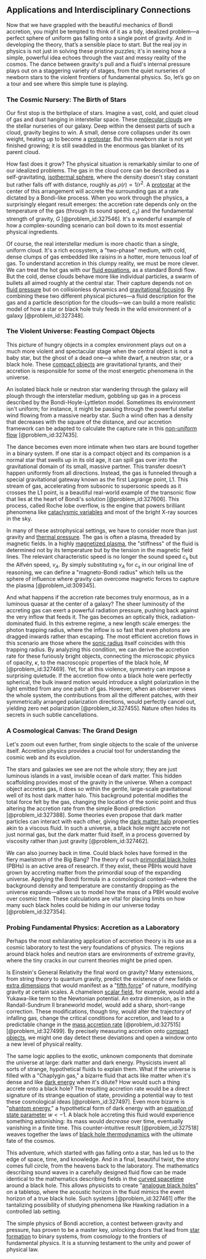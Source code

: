 ## Applications and Interdisciplinary Connections

Now that we have grappled with the beautiful mechanics of Bondi accretion, you might be tempted to think of it as a tidy, idealized problem—a perfect sphere of uniform gas falling onto a single point of gravity. And in developing the theory, that’s a sensible place to start. But the real joy in physics is not just in solving these pristine puzzles; it's in seeing how a simple, powerful idea echoes through the vast and messy reality of the cosmos. The dance between gravity's pull and a fluid's internal pressure plays out on a staggering variety of stages, from the quiet nurseries of newborn stars to the violent frontiers of fundamental physics. So, let’s go on a tour and see where this simple tune is playing.

### The Cosmic Nursery: The Birth of Stars

Our first stop is the birthplace of stars. Imagine a vast, cold, and quiet cloud of gas and dust hanging in interstellar space. These [molecular clouds](@article_id:160208) are the stellar nurseries of our galaxy. Deep within the densest parts of such a cloud, gravity begins to win. A small, dense core collapses under its own weight, heating up to become a [protostar](@article_id:158966). But this newborn star is not yet finished growing; it is still swaddled in the enormous gas blanket of its parent cloud.

How fast does it grow? The physical situation is remarkably similar to one of our idealized problems. The gas in the cloud core can be described as a self-gravitating, [isothermal sphere](@article_id:159497), where the density doesn't stay constant but rather falls off with distance, roughly as $\rho(r) \propto 1/r^2$. A [protostar](@article_id:158966) at the center of this arrangement will accrete the surrounding gas at a rate dictated by a Bondi-like process. When you work through the physics, a surprisingly elegant result emerges: the accretion rate depends only on the temperature of the gas (through its sound speed, $c_s$) and the fundamental strength of gravity, $G$ [@problem_id:327546]. It's a wonderful example of how a complex-sounding scenario can boil down to its most essential physical ingredients.

Of course, the real interstellar medium is more chaotic than a single, uniform cloud. It's a rich ecosystem, a "two-phase" medium, with cold, dense clumps of gas embedded like raisins in a hotter, more tenuous loaf of gas. To understand accretion in this clumpy reality, we must be more clever. We can treat the hot gas with our [fluid equations](@article_id:195235), as a standard Bondi flow. But the cold, dense clouds behave more like individual particles, a swarm of bullets all aimed roughly at the central star. Their capture depends not on [fluid pressure](@article_id:269573) but on collisionless dynamics and [gravitational focusing](@article_id:144029). By combining these two different physical pictures—a fluid description for the gas and a particle description for the clouds—we can build a more realistic model of how a star or black hole truly feeds in the wild environment of a galaxy [@problem_id:327348].

### The Violent Universe: Feasting Compact Objects

This picture of hungry objects in a complex environment plays out on a much more violent and spectacular stage when the central object is not a baby star, but the ghost of a dead one—a white dwarf, a neutron star, or a black hole. These [compact objects](@article_id:157117) are gravitational tyrants, and their accretion is responsible for some of the most energetic phenomena in the universe.

An isolated black hole or neutron star wandering through the galaxy will plough through the interstellar medium, gobbling up gas in a process described by the Bondi-Hoyle-Lyttleton model. Sometimes its environment isn't uniform; for instance, it might be passing through the powerful stellar wind flowing from a massive nearby star. Such a wind often has a density that decreases with the square of the distance, and our accretion framework can be adapted to calculate the capture rate in this [non-uniform flow](@article_id:262373) [@problem_id:327435].

The dance becomes even more intimate when two stars are bound together in a binary system. If one star is a compact object and its companion is a normal star that swells up in its old age, it can spill gas over into the gravitational domain of its small, massive partner. This transfer doesn't happen uniformly from all directions. Instead, the gas is funneled through a special gravitational gateway known as the first Lagrange point, L1. This stream of gas, accelerating from subsonic to supersonic speeds as it crosses the L1 point, is a beautiful real-world example of the transonic flow that lies at the heart of Bondi's solution [@problem_id:327606]. This process, called Roche lobe overflow, is the engine that powers brilliant phenomena like [cataclysmic variables](@article_id:157331) and most of the bright X-ray sources in the sky.

In many of these astrophysical settings, we have to consider more than just gravity and [thermal pressure](@article_id:202267). The gas is often a plasma, threaded by magnetic fields. In a highly [magnetized plasma](@article_id:200731), the "stiffness" of the fluid is determined not by its temperature but by the tension in the magnetic field lines. The relevant characteristic speed is no longer the sound speed $c_s$ but the Alfvén speed, $v_A$. By simply substituting $v_A$ for $c_s$ in our original line of reasoning, we can define a "magneto-Bondi radius" which tells us the sphere of influence where gravity can overcome magnetic forces to capture the plasma [@problem_id:309345].

And what happens if the accretion rate becomes truly enormous, as in a luminous quasar at the center of a galaxy? The sheer luminosity of the accreting gas can exert a powerful radiation pressure, pushing back against the very inflow that feeds it. The gas becomes an optically thick, radiation-dominated fluid. In this extreme regime, a new length scale emerges: the photon trapping radius, where the inflow is so fast that even photons are dragged inwards rather than escaping. The most efficient accretion flows in this scenario are those where the [sonic radius](@article_id:160804) itself coincides with this trapping radius. By analyzing this condition, we can derive the accretion rate for these furiously bright objects, connecting the microscopic physics of opacity, $\kappa$, to the macroscopic properties of the black hole, $M$ [@problem_id:327469]. Yet, for all this violence, symmetry can impose a surprising quietude. If the accretion flow onto a black hole were perfectly spherical, the bulk inward motion would introduce a slight polarization in the light emitted from any one patch of gas. However, when an observer views the whole system, the contributions from all the different patches, with their symmetrically arranged polarization directions, would perfectly cancel out, yielding zero net polarization [@problem_id:327455]. Nature often hides its secrets in such subtle cancellations.

### A Cosmological Canvas: The Grand Design

Let's zoom out even further, from single objects to the scale of the universe itself. Accretion physics provides a crucial tool for understanding the cosmic web and its evolution.

The stars and galaxies we see are not the whole story; they are just luminous islands in a vast, invisible ocean of dark matter. This hidden scaffolding provides most of the gravity in the universe. When a compact object accretes gas, it does so within the gentle, large-scale gravitational well of its host dark matter halo. This background potential modifies the total force felt by the gas, changing the location of the sonic point and thus altering the accretion rate from the simple Bondi prediction [@problem_id:327388]. Some theories even propose that dark matter particles can interact with each other, giving the [dark matter halo](@article_id:157190) properties akin to a viscous fluid. In such a universe, a black hole might accrete not just normal gas, but the dark matter fluid itself, in a process governed by viscosity rather than just gravity [@problem_id:327462].

We can also journey back in time. Could black holes have formed in the fiery maelstrom of the Big Bang? The theory of such [primordial black holes](@article_id:155067) (PBHs) is an active area of research. If they exist, these PBHs would have grown by accreting matter from the primordial soup of the expanding universe. Applying the Bondi formula in a cosmological context—where the background density and temperature are constantly dropping as the universe expands—allows us to model how the mass of a PBH would evolve over cosmic time. These calculations are vital for placing limits on how many such black holes could be hiding in our universe today [@problem_id:327354].

### Probing Fundamental Physics: Accretion as a Laboratory

Perhaps the most exhilarating application of accretion theory is its use as a cosmic laboratory to test the very foundations of physics. The regions around black holes and neutron stars are environments of extreme gravity, where the tiny cracks in our current theories might be pried open.

Is Einstein's General Relativity the final word on gravity? Many extensions, from string theory to quantum gravity, predict the existence of new fields or [extra dimensions](@article_id:160325) that would manifest as a "[fifth force](@article_id:157032)" of nature, modifying gravity at certain scales. A chameleon [scalar field](@article_id:153816), for example, would add a Yukawa-like term to the Newtonian potential. An extra dimension, as in the Randall-Sundrum II braneworld model, would add a sharp, short-range correction. These modifications, though tiny, would alter the trajectory of infalling gas, change the critical conditions for accretion, and lead to a predictable change in the [mass accretion rate](@article_id:161431) [@problem_id:327515] [@problem_id:327499]. By precisely measuring accretion onto [compact objects](@article_id:157117), we might one day detect these deviations and open a window onto a new level of physical reality.

The same logic applies to the exotic, unknown components that dominate the universe at large: dark matter and dark energy. Physicists invent all sorts of strange, hypothetical fluids to explain them. What if the universe is filled with a "Chaplygin gas," a bizarre fluid that acts like matter when it's dense and like [dark energy](@article_id:160629) when it's dilute? How would such a thing accrete onto a black hole? The resulting accretion rate would be a direct signature of its strange equation of state, providing a potential way to test these cosmological ideas [@problem_id:327497]. Even more bizarre is "[phantom energy](@article_id:159635)," a hypothetical form of dark energy with an [equation of state parameter](@article_id:158639) $w \lt -1$. A black hole accreting this fluid would experience something astonishing: its mass would *decrease* over time, eventually vanishing in a finite time. This counter-intuitive result [@problem_id:327518] weaves together the laws of [black hole thermodynamics](@article_id:135889) with the ultimate fate of the cosmos.

This adventure, which started with gas falling onto a star, has led us to the edge of space, time, and knowledge. And in a final, beautiful twist, the story comes full circle, from the heavens back to the laboratory. The mathematics describing sound waves in a carefully designed fluid flow can be made identical to the mathematics describing fields in the [curved spacetime](@article_id:184444) around a black hole. This allows physicists to create "[analogue black holes](@article_id:159554)" on a tabletop, where the acoustic horizon in the fluid mimics the event horizon of a true black hole. Such systems [@problem_id:327461] offer the tantalizing possibility of studying phenomena like Hawking radiation in a controlled lab setting.

The simple physics of Bondi accretion, a contest between gravity and pressure, has proven to be a master key, unlocking doors that lead from [star formation](@article_id:159862) to binary systems, from cosmology to the frontiers of fundamental physics. It is a stunning testament to the unity and power of physical law.